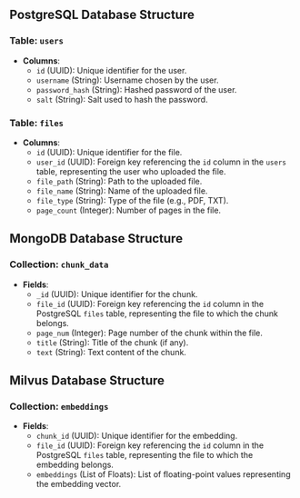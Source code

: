 ## PostgreSQL Database Structure

### Table: `users`
- **Columns**:
  - `id` (UUID): Unique identifier for the user.
  - `username` (String): Username chosen by the user.
  - `password_hash` (String): Hashed password of the user.
  - `salt` (String): Salt used to hash the password.

### Table: `files`
- **Columns**:
  - `id` (UUID): Unique identifier for the file.
  - `user_id` (UUID): Foreign key referencing the `id` column in the `users` table, representing the user who uploaded the file.
  - `file_path` (String): Path to the uploaded file.
  - `file_name` (String): Name of the uploaded file.
  - `file_type` (String): Type of the file (e.g., PDF, TXT).
  - `page_count` (Integer): Number of pages in the file.

## MongoDB Database Structure

### Collection: `chunk_data`
- **Fields**:
  - `_id` (UUID): Unique identifier for the chunk.
  - `file_id` (UUID): Foreign key referencing the `id` column in the PostgreSQL `files` table, representing the file to which the chunk belongs.
  - `page_num` (Integer): Page number of the chunk within the file.
  - `title` (String): Title of the chunk (if any).
  - `text` (String): Text content of the chunk.

## Milvus Database Structure

### Collection: `embeddings`
- **Fields**:
  - `chunk_id` (UUID): Unique identifier for the embedding.
  - `file_id` (UUID): Foreign key referencing the `id` column in the PostgreSQL `files` table, representing the file to which the embedding belongs.
  - `embeddings` (List of Floats): List of floating-point values representing the embedding vector.
